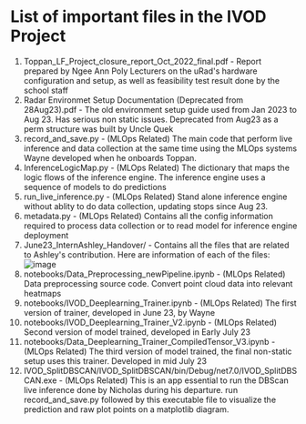 # List of important files in the IVOD Project   
1. Toppan_LF_Project_closure_report_Oct_2022_final.pdf - Report prepared by Ngee Ann Poly Lecturers on the uRad's hardware configuration and setup, as well as feasibility test result done by the school staff
2. Radar Environmet Setup Documentation (Deprecated from 28Aug23).pdf - The old environment setup guide used from Jan 2023 to Aug 23. Has serious non static issues. Deprecated from Aug23 as a perm structure was built by Uncle Quek  
3. record_and_save.py - (MLOps Related) The main code that perform live inference and data collection at the same time using the MLOps systems Wayne developed when he onboards Toppan.  
4. InferenceLogicMap.py - (MLOps Related) The dictionary that maps the logic flows of the inference engine. The inference engine uses a sequence of models to do predictions  
5. run_live_inference.py - (MLOps Related) Stand alone inference engine without ablity to do data collection, updating stops since Aug 23.  
6. metadata.py - (MLOps Related) Contains all the config information required to process data collection or to read model for inference engine deployment
7. June23_InternAshley_Handover/ - Contains all the files that are related to Ashley's contribution. Here are information of each of the files:  
![image](https://github.com/lolbus/IVOD_Modeling/assets/1837762/cd2608d1-4074-451e-a796-f567a9f7f80f)
8. notebooks/Data_Preprocessing_newPipeline.ipynb - (MLOps Related) Data preprocessing source code. Convert point cloud data into relevant heatmaps  
9. notebooks/IVOD_Deeplearning_Trainer.ipynb - (MLOps Related) The first version of trainer, developed in June 23,  by Wayne  
10. notebooks/IVOD_Deeplearning_Trainer_V2.ipynb - (MLOps Related) Second version of model trained, developed in Early July 23  
11. notebooks/Data_Deeplearning_Trainer_CompiledTensor_V3.ipynb - (MLOps Related) The third version of model trained, the final non-static setup uses this trainer. Developed in mid July 23  
12. IVOD_SplitDBSCAN/IVOD_SplitDBSCAN/bin/Debug/net7.0/IVOD_SplitDBSCAN.exe - (MLOps Related) This is an app essential to run the DBScan live inference done by Nicholas during his departure. run record_and_save.py followed by this executable file to visualize the prediction and raw plot points on a matplotlib diagram.  
